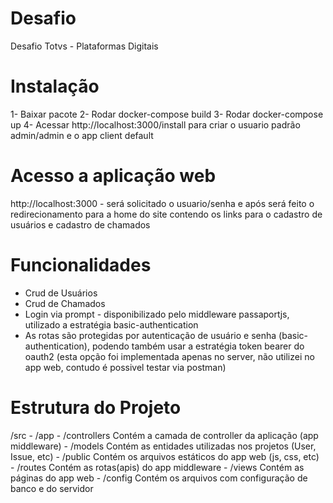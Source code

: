 # Desafio
Desafio Totvs - Plataformas Digitais

# Instalação
1- Baixar pacote 
2- Rodar docker-compose build
3- Rodar docker-compose up
4- Acessar http://localhost:3000/install para criar o usuario padrão admin/admin e o app client default

# Acesso a aplicação web
http://localhost:3000 - será solicitado o usuario/senha e após será feito o redirecionamento para a home do site contendo os links para o cadastro de usuários e cadastro de chamados

# Funcionalidades
- Crud de Usuários
- Crud de Chamados
- Login via prompt - disponibilizado pelo middleware passaportjs, utilizado a estratégia basic-authentication
- As rotas são protegidas por autenticação de usuário e senha (basic-authentication), podendo também usar a estratégia token bearer do oauth2 (esta opção foi implementada apenas no server, não utilizei no app web, contudo é possivel testar via postman)

# Estrutura do Projeto
/src  - /app
           - /controllers  Contém a camada de controller da aplicação (app middleware)
           - /models Contém as entidades utilizadas nos projetos (User, Issue, etc)
           - /public Contém os arquivos estáticos do app web (js, css, etc)
           - /routes Contém as rotas(apis) do app middleware
           - /views Contém as páginas do app web
      - /config Contém os arquivos com configuração de banco e do servidor
